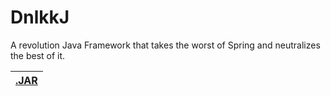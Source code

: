 # DnlkkJ

A revolution Java Framework that takes the worst of Spring and neutralizes the best of it.


<div align="center">

  |[.JAR](https://github.com/burunyuu23/DnlkkJ/blob/main/out/artifacts/dnlkk_j_jar/dnlkk_j.jar)|
  ---|
</div>
